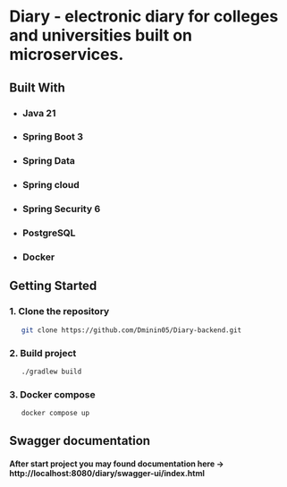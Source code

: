 # Diary - electronic diary for colleges and universities built on microservices.

## Built With 

- ### Java 21 
- ### Spring Boot 3
- ### Spring Data
- ### Spring cloud
- ### Spring Security 6
- ### PostgreSQL
- ### Docker

## Getting Started

### 1. Clone the repository
```sh
   git clone https://github.com/Dminin05/Diary-backend.git
```
### 2. Build project
```sh
   ./gradlew build
```
### 3. Docker compose
```sh
   docker compose up
```

## Swagger documentation
#### After start project you may found documentation here -> http://localhost:8080/diary/swagger-ui/index.html
